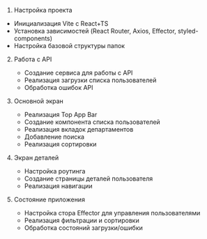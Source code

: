 1. Настройка проекта 
- Инициализация Vite с React+TS 
- Установка зависимостей (React Router, Axios, Effector, styled-components) 
- Настройка базовой структуры папок


2. Работа с API
   - Создание сервиса для работы с API
   - Реализация загрузки списка пользователей
   - Обработка ошибок API
3. Основной экран
   - Реализация Top App Bar
   - Создание компонента списка пользователей
   - Реализация вкладок департаментов
   - Добавление поиска
   - Реализация сортировки

4. Экран деталей
   - Настройка роутинга
   - Создание страницы деталей пользователя
   - Реализация навигации

5. Состояние приложения
   - Настройка стора Effector для управления пользователями
   - Реализация фильтрации и сортировки
   - Обработка состояний загрузки/ошибки



